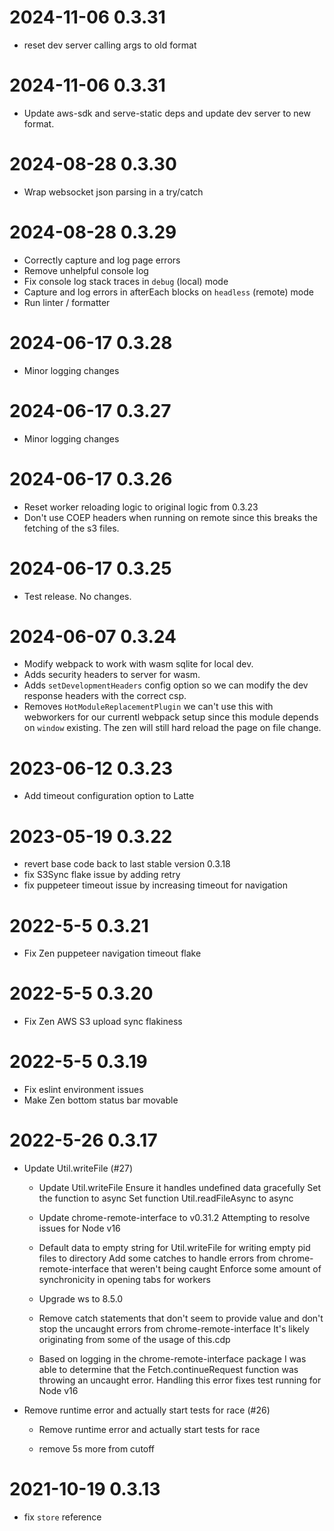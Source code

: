 # 2024-11-06 0.3.31

- reset dev server calling args to old format

# 2024-11-06 0.3.31

- Update aws-sdk and serve-static deps and update dev server to new format.

# 2024-08-28 0.3.30

- Wrap websocket json parsing in a try/catch

# 2024-08-28 0.3.29

- Correctly capture and log page errors
- Remove unhelpful console log
- Fix console log stack traces in `debug` (local) mode
- Capture and log errors in afterEach blocks on `headless` (remote) mode
- Run linter / formatter

# 2024-06-17 0.3.28

- Minor logging changes

# 2024-06-17 0.3.27

- Minor logging changes

# 2024-06-17 0.3.26

- Reset worker reloading logic to original logic from 0.3.23
- Don't use COEP headers when running on remote since this breaks the fetching of the s3 files.

# 2024-06-17 0.3.25

- Test release. No changes.

# 2024-06-07 0.3.24

- Modify webpack to work with wasm sqlite for local dev.
- Adds security headers to server for wasm.
- Adds `setDevelopmentHeaders` config option so we can modify the dev response headers with
  the correct csp.
- Removes `HotModuleReplacementPlugin` we can't use this with webworkers for our currentl webpack setup since this module depends on `window` existing. The zen will still hard reload the page on file change.

# 2023-06-12 0.3.23

- Add timeout configuration option to Latte

# 2023-05-19 0.3.22

- revert base code back to last stable version 0.3.18
- fix S3Sync flake issue by adding retry
- fix puppeteer timeout issue by increasing timeout for navigation

# 2022-5-5 0.3.21

- Fix Zen puppeteer navigation timeout flake

# 2022-5-5 0.3.20

- Fix Zen AWS S3 upload sync flakiness

# 2022-5-5 0.3.19

- Fix eslint environment issues
- Make Zen bottom status bar movable

# 2022-5-26 0.3.17

- Update Util.writeFile (#27)

  - Update Util.writeFile
    Ensure it handles undefined data gracefully
    Set the function to async
    Set function Util.readFileAsync to async

  - Update chrome-remote-interface to v0.31.2
    Attempting to resolve issues for Node v16

  - Default data to empty string for Util.writeFile for writing
    empty pid files to directory
    Add some catches to handle errors from chrome-remote-interface that
    weren't being caught
    Enforce some amount of synchronicity in opening tabs for workers

  - Upgrade ws to 8.5.0

  - Remove catch statements that don't seem to provide value
    and don't stop the uncaught errors from chrome-remote-interface
    It's likely originating from some of the usage of this.cdp

  - Based on logging in the chrome-remote-interface package
    I was able to determine that the Fetch.continueRequest function was throwing an
    uncaught error.
    Handling this error fixes test running for Node v16

- Remove runtime error and actually start tests for race (#26)

  - Remove runtime error and actually start tests for race

  - remove 5s more from cutoff

# 2021-10-19 0.3.13

- fix `store` reference
